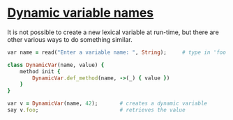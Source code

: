 [1]: http://rosettacode.org/wiki/Dynamic_variable_names

# [Dynamic variable names][1]

It is not possible to create a new lexical variable at run-time, but there are other various ways to do something similar.

```ruby
var name = read("Enter a variable name: ", String);     # type in 'foo'

class DynamicVar(name, value) {
    method init {
        DynamicVar.def_method(name, ->(_) { value })
    }
}

var v = DynamicVar(name, 42);       # creates a dynamic variable
say v.foo;                          # retrieves the value
```
